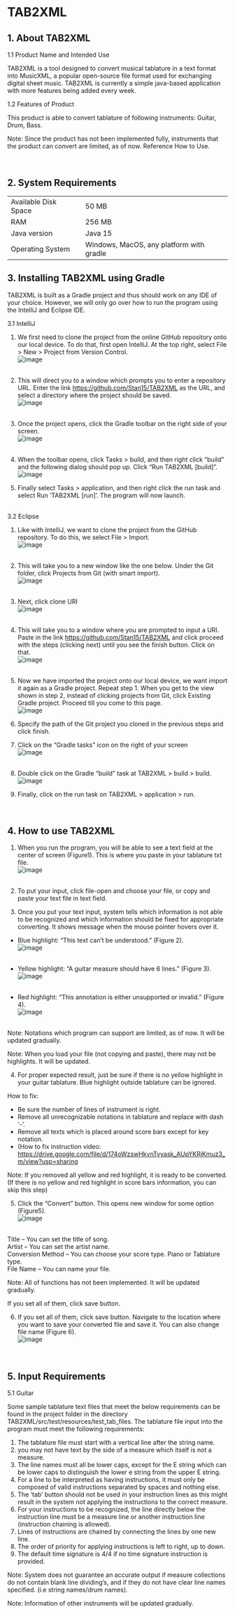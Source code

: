 # TAB2XML

## 1. About TAB2XML

1.1 Product Name and Intended Use

TAB2XML is a tool designed to convert musical tablature in a text format into MusicXML, a popular open-source file format used for exchanging digital sheet music.  TAB2XML is currently a simple java-based application with more features being added every week.  
  
1.2 Features of Product

This product is able to convert tablature of following instruments: Guitar, Drum, Bass.

Note: Since the product has not been implemented fully, instruments that the product can convert are limited, as of now. Reference How to Use. <br/><br/><br/>



## 2. System Requirements

|     |           |
|-----|-----------|
|Available Disk Space |	50 MB|
|RAM | 256 MB|
|Java version | Java 15|
|Operating System |	Windows, MacOS, any platform with gradle|. <br/><br/><br/>



## 3. Installing TAB2XML using Gradle

TAB2XML is built as a Gradle project and thus should work on any IDE of your choice. 
However, we will only go over how to run the program using the IntelliJ and Eclipse IDE.

3.1	IntelliJ

1. We first need to clone the project from the online GitHub repository onto our local
device. To do that, first open IntelliJ. At the top right, select File > New > Project from 
Version Control. <br/>
![image](https://user-images.githubusercontent.com/76922658/111523021-32c74700-8731-11eb-9915-3987fdf4632a.png) <br/><br/>


2. This will direct you to a window which prompts you to enter a repository URL. Enter the
link https://github.com/Stan15/TAB2XML as the URL, and select a directory where the 
project should be saved. <br/>
![image](https://user-images.githubusercontent.com/76922658/111525193-b124e880-8733-11eb-9a1d-048f1a0a584b.png) <br/><br/>


3. Once the project opens, click the Gradle toolbar on the right side of your screen. <br/>
![image](https://user-images.githubusercontent.com/76922658/111525232-bb46e700-8733-11eb-8767-fe31c30b2e6b.png) <br/><br/>


4. When the toolbar opens, click Tasks > build, and then right click “build” and the
 following dialog should pop up. Click “Run TAB2XML [build]”. <br/>
![image](https://user-images.githubusercontent.com/76922658/111502360-2c7aa000-871c-11eb-9d27-c49dedaf83a1.png) <br/>

5. Finally select Tasks > application, and then right click the run task and select Run 
‘TAB2XML [run]’. The program will now launch. <br/><br/>


3.2	Eclipse

1. Like with IntelliJ, we want to clone the project from the GitHub repository. To do this, we select File > Import. <br/>
![image](https://user-images.githubusercontent.com/76922658/111523398-a0737300-8731-11eb-9d44-f9db034994fc.png) <br/><br/>
 

2. This will take you to a new window like the one below. Under the Git folder, click Projects from Git (with smart import). <br/>
![image](https://user-images.githubusercontent.com/76922658/111523439-a8cbae00-8731-11eb-9982-dc57fbd8345a.png) <br/><br/>


3. Next, click clone URI <br/>
![image](https://user-images.githubusercontent.com/76922658/111503482-2e912e80-871d-11eb-96d0-d31450891d02.png) <br/><br/>


4. This will take you to a window where you are prompted to input a URI. Paste in the link https://github.com/Stan15/TAB2XML and click proceed with the steps (clicking next) until you see the finish button. Click on that. <br/>
![image](https://user-images.githubusercontent.com/76922658/111523502-b5e89d00-8731-11eb-930f-ec7932f04a5c.png) <br/><br/>


5. Now we have imported the project onto our local device, we want import it again as a Gradle project. Repeat step 1. When you get to the view shown in step 2, instead of clicking projects from Git, click Existing Gradle project. Proceed till you come to this page. <br/>
![image](https://user-images.githubusercontent.com/76922658/111523542-be40d800-8731-11eb-86ab-5ec1ee6aa559.png) <br/>


6. Specify the path of the Git project you cloned in the previous steps and click finish.


7. Click on the “Gradle tasks” icon on the right of your screen <br/>
![image](https://user-images.githubusercontent.com/76922658/111503414-1f11e580-871d-11eb-8442-2bb2fd6f0ed7.png) <br/><br/>


8. Double click on the Gradle “build” task at TAB2XML > build > build. <br/>
![image](https://user-images.githubusercontent.com/76922658/111523576-cbf65d80-8731-11eb-93a8-c8dff42b2a02.png) <br/>


9. Finally, click on the run task on TAB2XML > application > run. <br/><br/><br/>



## 4. How to use TAB2XML

1.	When you run the program, you will be able to see a text field at the center of screen 
(Figure1). This is where you paste in your tablature txt file. <br/>
![image](https://user-images.githubusercontent.com/76922658/111504953-7ebcc080-871e-11eb-8ea8-e1050bb83932.png) <br/><br/>


2. To put your input, click file-open and choose your file, or copy and paste your text file in text field. <br/>


3. Once you put your text input, system tells which information is not able to be recognized and which information should be fixed for appropriate converting. It shows message when the mouse pointer hovers over it. <br/>


-	Blue highlight: “This text can’t be understood.” (Figure 2). <br/>
![image](https://user-images.githubusercontent.com/76922658/111505030-92682700-871e-11eb-8958-36007991c9d5.png) <br/><br/>


-	Yellow highlight: “A guitar measure should have 6 lines.” (Figure 3). <br/>
![image](https://user-images.githubusercontent.com/76922658/111505099-a6ac2400-871e-11eb-94da-bb9487002a7f.png) <br/><br/>


-	Red highlight: “This annotation is either unsupported or invalid.” (Figure 4). <br/>
![image](https://user-images.githubusercontent.com/76922658/111505129-af045f00-871e-11eb-9df7-7d3b89d9bf07.png) <br/><br/>


Note: Notations which program can support are limited, as of now. It will be updated gradually.


Note: When you load your file (not copying and paste), there may not be highlights. It will be updated. <br/>


4. For proper expected result, just be sure if there is no yellow highlight in your guitar 
tablature. Blue highlight outside tablature can be ignored. <br/>


How to fix: 
- Be sure the number of lines of instrument is right. <br/>
- Remove all unrecognizable notations in tablature and replace with dash ‘-’. <br/>
- Remove all texts which is placed around score bars except for key notation. <br/>
- (How to fix instruction video: https://drive.google.com/file/d/174oWzswHkvnTvyask_AUpYKRjKmuz3_m/view?usp=sharing <br/>


Note: If you removed all yellow and red highlight, it is ready to be converted.
(If there is no yellow and red highlight in score bars information, you can skip this step) <br/>


5. Click the “Convert” button. This opens new window for some option (Figure5). <br/>
![image](https://user-images.githubusercontent.com/76922658/111522744-f3005f80-8730-11eb-95c5-b281eef210b1.png) <br/><br/>


Title – You can set the title of song. <br/>
Artist – You can set the artist name. <br/>
Conversion Method – You can choose your score type. Piano or Tablature type. <br/>
File Name – You can name your file. <br/>


Note: All of functions has not been implemented. It will be updated gradually.


If you set all of them, click save button. <br/>


6. If you set all of them, click save button. Navigate to the location where you want to save your converted file and save it. You can also change file name (Figure 6). <br/>
![image](https://user-images.githubusercontent.com/76922658/111522873-10352e00-8731-11eb-821c-e65ee2fecd32.png) <br/><br/><br/>



## 5. Input Requirements


5.1 Guitar


Some sample tablature text files that meet the below requirements can be found in the project folder in the directory TAB2XML/src/test/resources/test_tab_files. The tablature file input into the program must meet the following requirements:


1.	The tablature file must start with a vertical line after the string name.
2.	you may not have text by the side of a measure which itself is not a measure.
3.	The line names must all be lower caps, except for the E string which can be lower caps to distinguish the lower e string from the upper E string.
4.	For a line to be interpreted as having instructions, it must only be composed of valid instructions separated by spaces and nothing else.
5.	The ‘tab’ button should not be used in your instruction lines as this might result in the system not applying the instructions to the correct measure.
6.	For your instructions to be recognized, the line directly below the instruction line must be a measure line or another instruction line (instruction chaining is allowed).
7.	Lines of instructions are chained by connecting the lines by one new line.
8.	The order of priority for applying instructions is left to right, up to down.
9.	The default time signature is 4/4 if no time signature instruction is provided. <br/>


Note: System does not guarantee an accurate output if measure collections do not contain blank 
line dividing’s, and if they do not have clear line names specified. (i.e string names/drum names).


Note: Information of other instruments will be updated gradually.

